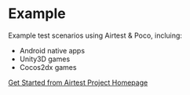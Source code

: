 Example
========
Example test scenarios using Airtest & Poco, incluing:

*	Android native apps
*	Unity3D games
*	Cocos2dx games

[Get Started from Airtest Project Homepage](http://airtest.netease.com/)